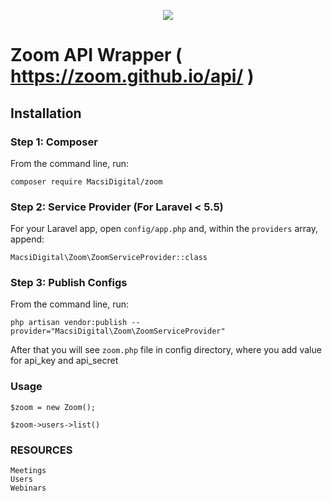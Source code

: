 <p align="center">
    <img src="https://laravel.com/assets/img/components/logo-laravel.svg">
</p>


# Zoom API Wrapper ( https://zoom.github.io/api/ ) 

## Installation

### Step 1: Composer

From the command line, run:

```
composer require MacsiDigital/zoom
```

### Step 2: Service Provider (For Laravel < 5.5)

For your Laravel app, open `config/app.php` and, within the `providers` array, append:

```
MacsiDigital\Zoom\ZoomServiceProvider::class
```

### Step 3: Publish Configs

From the command line, run:

```
php artisan vendor:publish --provider="MacsiDigital\Zoom\ZoomServiceProvider"
```

After that you will see `zoom.php` file in config directory, where you add value for api_key and api_secret

### Usage

```
$zoom = new Zoom();

$zoom->users->list()
```

### RESOURCES
```
Meetings
Users
Webinars
```